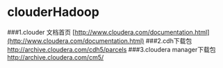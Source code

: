 # clouderHadoop

###1.clouder 文档首页
[http://www.cloudera.com/documentation.html](http://www.cloudera.com/documentation.html)
###2.cdh下载包
http://archive.cloudera.com/cdh5/parcels
###3.cloudera manager下载包
http://archive.cloudera.com/cm5/
